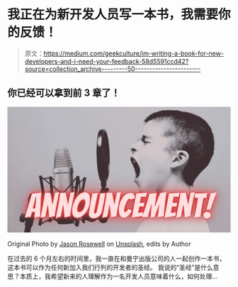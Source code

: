 # 我正在为新开发人员写一本书，我需要你的反馈！

> 原文：<https://medium.com/geekculture/im-writing-a-book-for-new-developers-and-i-need-your-feedback-58d5591ccd42?source=collection_archive---------50----------------------->

## 你已经可以拿到前 3 章了！

![](img/2ccfab0f09b4fb56364033415f667035.png)

Original Photo by [Jason Rosewell](https://unsplash.com/@jasonrosewell?utm_source=unsplash&utm_medium=referral&utm_content=creditCopyText) on [Unsplash](https://unsplash.com/s/photos/feedback?utm_source=unsplash&utm_medium=referral&utm_content=creditCopyText), edits by Author

在过去的 6 个月左右的时间里，我一直在和曼宁出版公司的人一起创作一本书，这本书可以作为任何新加入我们行列的开发者的圣经。
我说的“圣经”是什么意思？本质上，我希望新来的人理解作为一名开发人员意味着什么，如何处理…